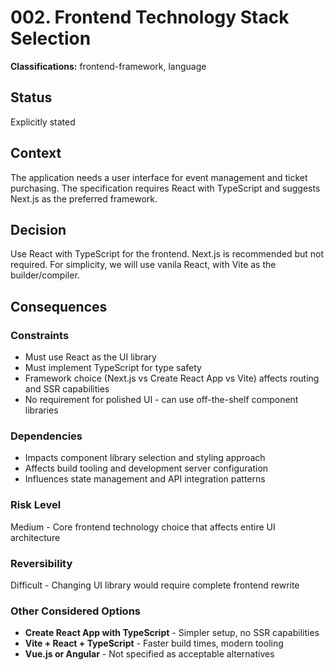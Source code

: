 # 002. Frontend Technology Stack Selection

**Classifications:** frontend-framework, language

## Status

Explicitly stated

## Context

The application needs a user interface for event management and ticket purchasing. The specification requires React with TypeScript and suggests Next.js as the preferred framework.

## Decision

Use React with TypeScript for the frontend. Next.js is recommended but not required. For simplicity, we will use vanila React, with Vite as the builder/compiler.

## Consequences

### Constraints 
- Must use React as the UI library
- Must implement TypeScript for type safety
- Framework choice (Next.js vs Create React App vs Vite) affects routing and SSR capabilities
- No requirement for polished UI - can use off-the-shelf component libraries

### Dependencies
- Impacts component library selection and styling approach
- Affects build tooling and development server configuration
- Influences state management and API integration patterns

### Risk Level
Medium - Core frontend technology choice that affects entire UI architecture

### Reversibility
Difficult - Changing UI library would require complete frontend rewrite

### Other Considered Options
- **Create React App with TypeScript** - Simpler setup, no SSR capabilities
- **Vite + React + TypeScript** - Faster build times, modern tooling
- **Vue.js or Angular** - Not specified as acceptable alternatives 